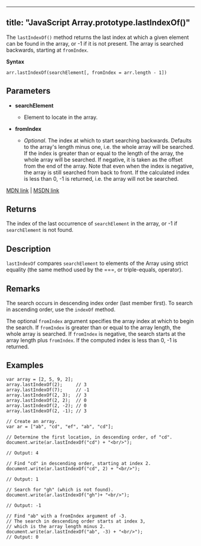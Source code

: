 
---
title: "JavaScript Array.prototype.lastIndexOf()"
---

The `lastIndexOf()` method returns the last index at which a given element can be found in the array, or -1 if it is not present. The array is searched backwards, starting at `fromIndex`.

**Syntax**

    arr.lastIndexOf(searchElement[, fromIndex = arr.length - 1])

## Parameters

*   **searchElement**
    *   Element to locate in the array.

*   **fromIndex**

    *   _Optional_. The index at which to start searching backwards. Defaults to the array's length minus one, i.e. the whole array will be searched. If the index is greater than or equal to the length of the array, the whole array will be searched. If negative, it is taken as the offset from the end of the array. Note that even when the index is negative, the array is still searched from back to front. If the calculated index is less than 0, -1 is returned, i.e. the array will not be searched.

[MDN link](https://developer.mozilla.org/en-US/docs/Web/JavaScript/Reference/Global_Objects/Array/lastIndexOf) | [MSDN link](https://msdn.microsoft.com/en-us/LIBRary/ff679972%28v=vs.94%29.aspx)

## Returns

The index of the last occurrence of `searchElement` in the array, or -1 if `searchElement` is not found.

## Description

`lastIndexOf` compares `searchElement` to elements of the Array using strict equality (the same method used by the ===, or triple-equals, operator).

## Remarks

The search occurs in descending index order (last member first). To search in ascending order, use the `indexOf` method.

The optional `fromIndex` argument specifies the array index at which to begin the search. If `fromIndex` is greater than or equal to the array length, the whole array is searched. If `fromIndex` is negative, the search starts at the array length plus `fromIndex`. If the computed index is less than 0, -1 is returned.

## Examples

    var array = [2, 5, 9, 2];
    array.lastIndexOf(2);     // 3
    array.lastIndexOf(7);     // -1
    array.lastIndexOf(2, 3);  // 3
    array.lastIndexOf(2, 2);  // 0
    array.lastIndexOf(2, -2); // 0
    array.lastIndexOf(2, -1); // 3

    // Create an array.
    var ar = ["ab", "cd", "ef", "ab", "cd"];

    // Determine the first location, in descending order, of "cd".
    document.write(ar.lastIndexOf("cd") + "<br/>");

    // Output: 4

    // Find "cd" in descending order, starting at index 2.
    document.write(ar.lastIndexOf("cd", 2) + "<br/>");

    // Output: 1

    // Search for "gh" (which is not found).
    document.write(ar.lastIndexOf("gh")+ "<br/>");

    // Output: -1

    // Find "ab" with a fromIndex argument of -3.
    // The search in descending order starts at index 3,
    // which is the array length minus 2.
    document.write(ar.lastIndexOf("ab", -3) + "<br/>");
    // Output: 0
